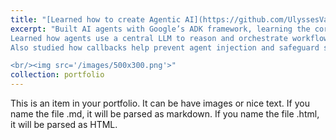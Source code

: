 ```yaml
---
title: "[Learned how to create Agentic AI](https://github.com/UlyssesVaz/adk_learning)"
excerpt: "Built AI agents with Google’s ADK framework, learning the core patterns for how  AI agents work.  <br/>
Learned how agents use a central LLM to reason and orchestrate workflows, supported by sessions, memory, and runners for context recall. <br/>
Also studied how callbacks help prevent agent injection and safeguard sensitive information.

<br/><img src='/images/500x300.png'>"
collection: portfolio
---
```


This is an item in your portfolio. It can be have images or nice text. If you name the file .md, it will be parsed as markdown. If you name the file .html, it will be parsed as HTML. 
